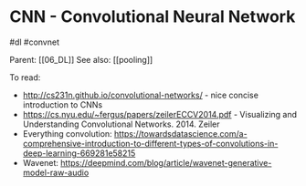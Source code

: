 # CNN - Convolutional Neural Network

#dl #convnet

Parent: [[06_DL]]
See also: [[pooling]]

To read:
* http://cs231n.github.io/convolutional-networks/ - nice concise introduction to CNNs
* https://cs.nyu.edu/~fergus/papers/zeilerECCV2014.pdf - Visualizing and Understanding Convolutional Networks. 2014. Zeiler
* Everything convolution: https://towardsdatascience.com/a-comprehensive-introduction-to-different-types-of-convolutions-in-deep-learning-669281e58215
* Wavenet: https://deepmind.com/blog/article/wavenet-generative-model-raw-audio